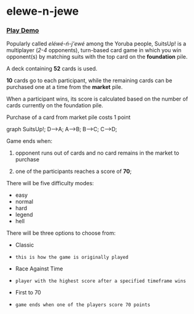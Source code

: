 # elewe-n-jewe
### [Play Demo](https://atp-suitsup.netlify.app)

Popularly called *eléwé-ń-j'ewé* among the Yoruba people, SuitsUp! is a multiplayer (*2-4* opponents), turn-based card game in which you win opponent(s) by matching suits with the top card on the **foundation** pile.

A deck containing **52** cards is used.

**10** cards go to each participant, while the remaining cards can be purchased one at a time from the **market** pile.

When a participant wins, its score is calculated based on the number of cards currently on the foundation pile.

Purchase of a card from market pile costs 1 point

graph SuitsUp!;
D-->A;
A-->B;
B-->C;
C-->D;

Game ends when:

1. opponent runs out of cards and no card remains in the market to purchase

2. one of the participants reaches a score of **70**;

There will be five difficulty modes:
* easy
* normal
* hard
* legend
* hell

There will be three options to choose from:
* Classic
*     this is how the game is originally played
* Race Against Time
*     player with the highest score after a specified timeframe wins
* First to 70
*     game ends when one of the players score 70 points